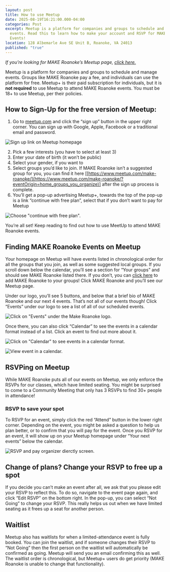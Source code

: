 ```yaml
---
layout: post
title: How to use Meetup
date: 2025-08-19T16:21:00.000-04:00
categories: Post
excerpt: Meetup is a platform for companies and groups to schedule and manage
  events. Read this to learn how to make your account and RSVP for MAKE Roanoke
  Events!
location: 128 Albemarle Ave SE Unit B, Roanoke, VA 24013
published: "true"
---
```

*If you’re looking for MAKE Roanoke’s Meetup page, [click here.](https://www.meetup.com/make-roanoke/)*

Meetup is a platform for companies and groups to schedule and manage events. Groups like MAKE Roanoke pay a fee, and individuals can use the platform for free. Meetup+ is their paid subscription for individuals, but it is **not required** to use Meetup to attend MAKE Roanoke events. You must be 18+ to use Meetup, per their policies.

## How to Sign-Up for the free version of Meetup: 

1. Go to [meetup.com](http://meetup.com/) and click the “sign up” button in the upper right corner. You can sign up with Google, Apple, Facebook or a traditional email and password. 

![Sign up link on Meetup homepage](/assets/images/meetup-signup-1.png "Sign up on Meetup")

2. Pick a few interests (you have to select at least 3)
3. Enter your date of birth (it won’t be public)
4. Select your gender, if you want to
5. Select groups you’d like to join. If MAKE Roanoke isn’t a suggested group for you, you can find it here [[https://www.meetup.com/make-roanoke/](https://www.meetup.com/make-roanoke/?eventOrigin=home_groups_you_organize)] after the sign up process is complete. 
6. You’ll get a pop-up advertising Meetup+, towards the top of the pop-up is a link “continue with free plan”, select that if you don’t want to pay for Meetup

![Choose "continue with free plan".](/assets/images/meetup-free-plan-2.png "Meetup signup popup")

You’re all set! Keep reading to find out how to use MeetUp to attend MAKE Roanoke events.

## Finding MAKE Roanoke Events on Meetup

Your homepage on Meetup will have events listed in chronological order for all the groups that you join, as well as some suggested local groups. If you scroll down below the calendar, you’ll see a section for “Your groups” and should see MAKE Roanoke listed there. If you don’t, you can [click here](https://www.meetup.com/make-roanoke/) to add MAKE Roanoke to your groups! Click MAKE Roanoke and you’ll see our Meetup page.

Under our logo, you’ll see 5 buttons, and below that a brief bio of MAKE Roanoke and our next 4 events. That’s not all of our events though! Click “Events” under our logo to see a list of all of our scheduled events.

![Click on "Events" under the Make Roanoke logo.](/assets/images/meetup-events-3.png "Events tab on Meetup")

Once there, you can also click “Calendar” to see the events in a calendar format instead of a list. Click an event to find out more about it.

![Click on "Calendar" to see events in a calendar format.](/assets/images/meetup-calendar-3.5.png "Caendar view selection")

![View event in a calendar.](/assets/images/meetup-calendar-4.png "Calendar view")

## RSVPing on Meetup

While MAKE Roanoke puts all of our events on Meetup, we only enforce the RSVPs for our classes, which have limited seating. You might be surprised to come to a Community Meeting that only has 3 RSVPs to find 30+ people in attendance! 

### RSVP to save your spot

To RSVP for an event, simply click the red “Attend” button in the lower right corner. Depending on the event, you might be asked a question to help us plan better, or to confirm that you will pay for the event. Once you RSVP for an event, it will show up on your Meetup homepage under “Your next events” below the calendar.

![RSVP and pay organizer dierctly screen.](/assets/images/meetup-rsvp-2.png "RSVP screen")

## Change of plans? Change your RSVP to free up a spot

If you decide you can’t make an event after all, we ask that you please edit your RSVP to reflect this. To do so, navigate to the event page again, and click “Edit RSVP” on the bottom right. In the pop-up, you can select “Not Going” to change your RSVP. This really helps us out when we have limited seating as it frees up a seat for another person.

## Waitlist

Meetup also has waitlists for when a limited-attendance event is fully booked. You can join the waitlist, and if someone changes their RSVP to “Not Going” then the first person on the waitlist will automatically be confirmed as going. Meetup will send you an email confirming this as well. The waitlist order is chronological, but Meetup+ users do get priority (MAKE Roanoke is unable to change that functionality). 

